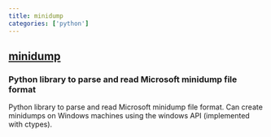 ```yaml
---
title: minidump
categories: ['python']
---
```

## [minidump](https://github.com/skelsec/minidump)

### Python library to parse and read Microsoft minidump file format

Python library to parse and read Microsoft minidump file format. Can create minidumps on Windows machines using the windows API (implemented with ctypes).
